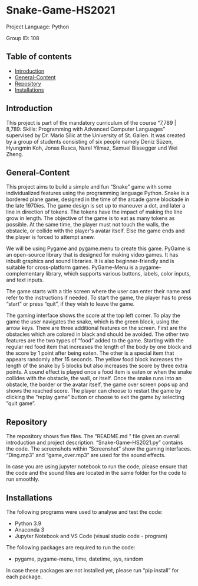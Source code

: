 # Snake-Game-HS2021

Project Language: Python

Group ID:  108

## Table of contents
* [Introduction](#Introduction)
* [General-Content](#General-Content)
* [Repository](#Repository)
* [Installations](#Installations)

## Introduction
This project is part of the mandatory curriculum of the course “7,789 | 8,789: Skills: Programming with Advanced Computer Languages” supervised by Dr. Mario Silic at the University of St. Gallen. It was created by a group of students consisting of six people namely Deniz Süzen, Hyungmin Koh, Jonas Rusca, Nurel Yilmaz, Samuel Bissegger und Wei Zheng. 

## General-Content
This project aims to build a simple and fun “Snake” game with some individualized features using the programming language Python. Snake is a bordered plane game, designed in the time of the arcade game blockade in the late 1970ies. The game design is set up to maneuver a dot, and later a line in direction of tokens. The tokens have the impact of making the line grow in length. The objective of the game is to eat as many tokens as possible. At the same time, the player must not touch the walls, the obstacle, or collide with the player's avatar itself. Else the game ends and the player is forced to attempt anew. 

We will be using Pygame and pygame.menu to create this game. PyGame is an open-source library that is designed for making video games. It has inbuilt graphics and sound libraries. It is also beginner-friendly and is suitable for cross-platform games. PyGame-Menu is a pygame-complementary library, which supports various buttons, labels, color inputs, and text inputs. 



The game starts with a title screen where the user can enter their name and refer to the instructions if needed. To start the game, the player has to press “start” or press “quit”, if they wish to leave the game.

The gaming interface shows the score at the top left corner. To play the game the user navigates the snake, which is the green block, using the arrow keys. There are three additional features on the screen. First are the obstacles which are colored in black and should be avoided. The other two features are the two types of “food” added to the game. Starting with the regular red food item that increases the length of the body by one block and the score by 1 point after being eaten. The other is a special item that appears randomly after 15 seconds. The yellow food block increases the length of the snake by 5 blocks but also increases the score by three extra points. A sound effect is played once a food item is eaten or when the snake collides with the obstacle, the wall, or itself. 
Once the snake runs into an obstacle, the border or the avatar itself, the game over screen pops up and shows the reached score. The player can choose to restart the game by clicking the “replay game” button or choose to exit the game by selecting “quit game”. 

## Repository
The repository shows five files. The “README.md ” file gives an overall introduction and project description. “Snake-Game-HS2021.py” contains the code. The screenshots within “Screenshot” show the gaming interfaces. “Ding.mp3” and “game_over.mp3” are used for the sound effects. 

In case you are using jupyter notebook to run the code, please ensure that the code and the sound files are located in the same folder for the code to run smoothly. 

## Installations
The following programs were used to analyse and test the code:
* Python 3.9 
* Anaconda 3
* Jupyter Notebook and VS Code (visual studio code - program)

The following packages are required to run the code: 
* pygame, pygame-menu, time, datetime, sys, random

In case these packages are not installed yet, please run “pip install” for each package.
